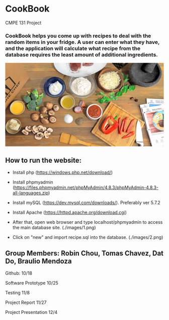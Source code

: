 # CookBook
CMPE 131 Project

### CookBook helps you come up with recipes to deal with the random items in your fridge. A user can enter what they have, and the application will calculate what recipe from the database requires the least amount of additional ingredients.
![Cookbook](./images/homepage.jpg)

## How to run the website:
- Install php (https://windows.php.net/download/)
- Install phpmyadmin (https://files.phpmyadmin.net/phpMyAdmin/4.8.3/phpMyAdmin-4.8.3-all-languages.zip)
- Install mySQL (https://dev.mysql.com/downloads/). Preferably ver 5.7.2
- Install Apache (https://httpd.apache.org/download.cgi)

- After that, open web browser and type localhost/phpmyadmin to access the main database site. 
(./images/1.png)
- Click on "new" and import recipe.sql into the database.
(./images/2.png)



## Group Members: Robin Chou, Tomas Chavez, Dat Do, Braulio Mendoza

Github: 10/18

Software Prototype 10/25

Testing 11/8

Project Report 11/27

Project Presentation 12/4

